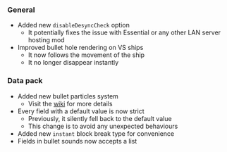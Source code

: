 ### General
- Added new `disableDesyncCheck` option
  - It potentially fixes the issue with Essential or any other LAN server hosting mod
- Improved bullet hole rendering on VS ships
  - It now follows the movement of the ship
  - It no longer disappear instantly

### Data pack
- Added new bullet particles system
  - Visit the [wiki](https://github.com/MUKSC/TaCZTweaks/wiki/Bullet-Particles) for more details
- Every field with a default value is now strict
  - Previously, it silently fell back to the default value
  - This change is to avoid any unexpected behaviours
- Added new `instant` block break type for convenience
- Fields in bullet sounds now accepts a list